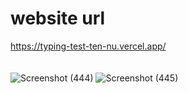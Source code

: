 # website url 
https://typing-test-ten-nu.vercel.app/
<br><br><br>
![Screenshot (444)](https://github.com/user-attachments/assets/6465493b-8584-4392-adaa-aacd774eee3d)
![Screenshot (445)](https://github.com/user-attachments/assets/f9383a58-1f55-4646-936a-ea8e9f5e2589)
